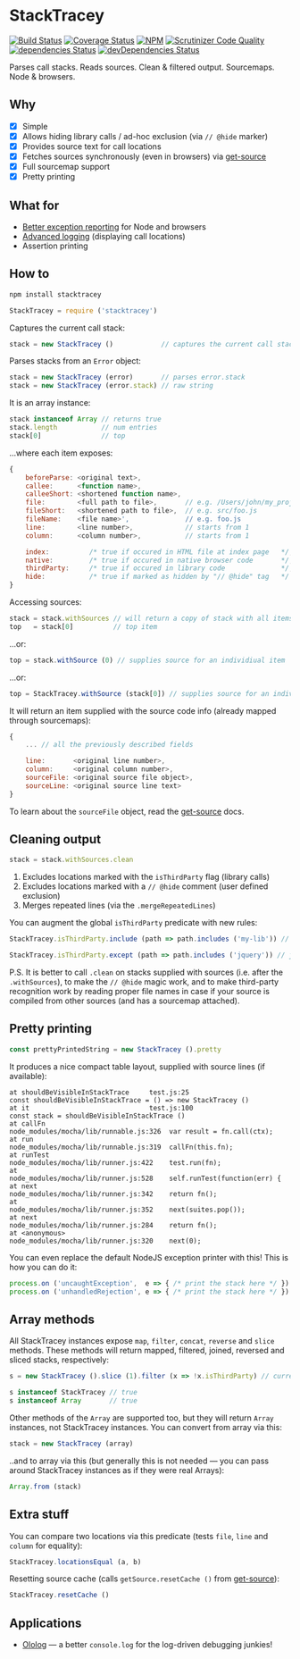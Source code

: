 # StackTracey

[![Build Status](https://travis-ci.org/xpl/stacktracey.svg?branch=master)](https://travis-ci.org/xpl/stacktracey) [![Coverage Status](https://coveralls.io/repos/github/xpl/stacktracey/badge.svg)](https://coveralls.io/github/xpl/stacktracey) [![NPM](https://img.shields.io/npm/v/stacktracey.svg)](http://npmjs.com/package/stacktracey) [![Scrutinizer Code Quality](https://img.shields.io/scrutinizer/g/xpl/stacktracey.svg)](https://scrutinizer-ci.com/g/xpl/stacktracey/?branch=master) [![dependencies Status](https://david-dm.org/xpl/stacktracey/status.svg)](https://david-dm.org/xpl/stacktracey) [![devDependencies Status](https://david-dm.org/xpl/stacktracey/dev-status.svg)](https://david-dm.org/xpl/stacktracey?type=dev)

Parses call stacks. Reads sources. Clean & filtered output. Sourcemaps. Node & browsers.

## Why

- [x] Simple
- [x] Allows hiding library calls / ad-hoc exclusion (via `// @hide` marker)
- [x] Provides source text for call locations
- [x] Fetches sources synchronously (even in browsers) via [get-source](https://github.com/xpl/get-source)
- [x] Full sourcemap support
- [x] Pretty printing

## What for

- [Better exception reporting](https://github.com/xpl/ololog#pretty-printing-error-instances) for Node and browsers
- [Advanced logging](https://github.com/xpl/ololog#displaying-call-location) (displaying call locations)
- Assertion printing

## How to

```bash
npm install stacktracey
```

```javascript
StackTracey = require ('stacktracey')
```

Captures the current call stack:

```javascript
stack = new StackTracey ()            // captures the current call stack
```

Parses stacks from an `Error` object:

```javascript
stack = new StackTracey (error)       // parses error.stack
stack = new StackTracey (error.stack) // raw string
```

It is an array instance:

```javascript
stack instanceof Array // returns true
stack.length           // num entries
stack[0]               // top
```

...where each item exposes:

```javascript
{
    beforeParse: <original text>,
    callee:      <function name>,
    calleeShort: <shortened function name>,
    file:        <full path to file>,       // e.g. /Users/john/my_project/src/foo.js
    fileShort:   <shortened path to file>,  // e.g. src/foo.js
    fileName:    <file name>',              // e.g. foo.js
    line:        <line number>,             // starts from 1
    column:      <column number>,           // starts from 1

    index:          /* true if occured in HTML file at index page   */,
    native:         /* true if occured in native browser code       */,
    thirdParty:     /* true if occured in library code              */,
    hide:           /* true if marked as hidden by "// @hide" tag   */
}
```

Accessing sources:

```javascript
stack = stack.withSources // will return a copy of stack with all items supplied with sources
top   = stack[0]          // top item
```

...or:

```javascript
top = stack.withSource (0) // supplies source for an individiual item
```

...or:

```javascript
top = StackTracey.withSource (stack[0]) // supplies source for an individiual item
```

It will return an item supplied with the source code info (already mapped through sourcemaps):

```javascript
{
    ... // all the previously described fields

    line:       <original line number>,
    column:     <original column number>,
    sourceFile: <original source file object>,
    sourceLine: <original source line text>
}
```

To learn about the `sourceFile` object, read the [get-source](https://github.com/xpl/get-source#get-source) docs.

## Cleaning output

```javascript
stack = stack.withSources.clean
```

1. Excludes locations marked with the `isThirdParty` flag (library calls)
2. Excludes locations marked with a `// @hide` comment (user defined exclusion)
3. Merges repeated lines (via the `.mergeRepeatedLines`)

You can augment the global `isThirdParty` predicate with new rules:

```javascript
StackTracey.isThirdParty.include (path => path.includes ('my-lib')) // paths including 'my-lib' will be marked as thirdParty
```
```javascript
StackTracey.isThirdParty.except (path => path.includes ('jquery')) // jquery paths won't be marked as thirdParty
```

P.S. It is better to call `.clean` on stacks supplied with sources (i.e. after the `.withSources`), to make the `// @hide` magic work, and to make third-party recognition work by reading proper file names in case if your source is compiled from other sources (and has a sourcemap attached).

## Pretty printing

```javascript
const prettyPrintedString = new StackTracey ().pretty
```

It produces a nice compact table layout, supplied with source lines (if available):

```
at shouldBeVisibleInStackTrace     test.js:25                              const shouldBeVisibleInStackTrace = () => new StackTracey ()
at it                              test.js:100                             const stack = shouldBeVisibleInStackTrace ()                
at callFn                          node_modules/mocha/lib/runnable.js:326  var result = fn.call(ctx);                                  
at run                             node_modules/mocha/lib/runnable.js:319  callFn(this.fn);                                            
at runTest                         node_modules/mocha/lib/runner.js:422    test.run(fn);                                               
at                                 node_modules/mocha/lib/runner.js:528    self.runTest(function(err) {                                
at next                            node_modules/mocha/lib/runner.js:342    return fn();                                                
at                                 node_modules/mocha/lib/runner.js:352    next(suites.pop());                                         
at next                            node_modules/mocha/lib/runner.js:284    return fn();                                                
at <anonymous>                     node_modules/mocha/lib/runner.js:320    next(0);                  
```

You can even replace the default NodeJS exception printer with this! This is how you can do it:

```javascript
process.on ('uncaughtException',  e => { /* print the stack here */ })
process.on ('unhandledRejection', e => { /* print the stack here */ })
```

## Array methods

All StackTracey instances expose `map`, `filter`, `concat`, `reverse` and `slice` methods. These methods will return mapped, filtered, joined, reversed and sliced stacks, respectively:

```javascript
s = new StackTracey ().slice (1).filter (x => !x.isThirdParty) // current stack shifted by 1 and cleaned from library calls

s instanceof StackTracey // true
s instanceof Array       // true
```

Other methods of the `Array` are supported too, but they will return `Array` instances, not StackTracey instances. You can convert from array via this:

```javascript
stack = new StackTracey (array)
```

..and to array via this (but generally this is not needed — you can pass around StackTracey instances as if they were real Arrays):

```javascript
Array.from (stack)
```

## Extra stuff

You can compare two locations via this predicate (tests `file`, `line` and `column` for equality):

```javascript
StackTracey.locationsEqual (a, b)
```

Resetting source cache (calls `getSource.resetCache ()` from [get-source](https://github.com/xpl/get-source)):

```javascript
StackTracey.resetCache ()
```

## Applications

- [Ololog](https://github.com/xpl/ololog) — a better `console.log` for the log-driven debugging junkies!
